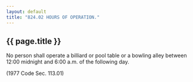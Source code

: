 ```yaml
---
layout: default 
title: "824.02 HOURS OF OPERATION."
---
```


{{ page.title }}
----------------

No person shall operate a billiard or pool table or a bowling alley
between 12:00 midnight and 6:00 a.m. of the following day.

(1977 Code Sec. 113.01)
